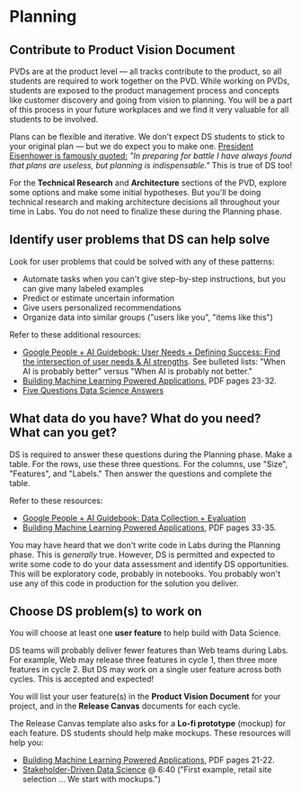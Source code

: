 # Planning

## Contribute to Product Vision Document

PVDs are at the product level — all tracks contribute to the product, so all students are required to work together on the PVD. While working on PVDs, students are exposed to the product management process and concepts like customer discovery and going from vision to planning. You will be a part of this process in your future workplaces and we find it very valuable for all students to be involved. <!-- https://lambdaschoolstudents.slack.com/archives/GMMNKK70D/p1584105198160800?thread_ts=1583942184.088800 -->

Plans can be flexible and iterative. We don't expect DS students to stick to your original plan — but we do expect you to make one.  [President Eisenhower is famously quoted:](https://quoteinvestigator.com/2017/11/18/planning/) _"In preparing for battle I have always found that plans are useless, but planning is indispensable."_ This is true of DS too!

For the **Technical Research** and **Architecture** sections of the PVD, explore some options and make some initial hypotheses. But you'll be doing technical research and making architecture decisions all throughout your time in Labs. You do not need to finalize these during the Planning phase.

## Identify user problems that DS can help solve

Look for user problems that could be solved with any of these patterns:

- Automate tasks when you can't give step-by-step instructions, but you can give many labeled examples
- Predict or estimate uncertain information
- Give users personalized recommendations
- Organize data into similar groups ("users like you", "items like this")

Refer to these additional resources:

- [Google People + AI Guidebook: User Needs + Defining Success: Find the intersection of user needs & AI strengths](https://pair.withgoogle.com/chapter/user-needs/#section1). See bulleted lists: "When AI is probably better" versus "When AI is probably not better."
- [Building Machine Learning Powered Applications](https://mlpowered.com/pdf/BMLPA_Chapter_1.pdf), PDF pages 23-32.
- [Five Questions Data Science Answers](https://brohrer.github.io/five_questions_data_science_answers.html) 

## What data do you have? What do you need? What can you get?

DS is required to answer these questions during the Planning phase. Make a table. For the rows, use these three questions. For the columns, use "Size", "Features", and "Labels." Then answer the questions and complete the table.

Refer to these resources:

- [Google People + AI Guidebook: Data Collection + Evaluation](https://pair.withgoogle.com/chapter/data-collection/)
- [Building Machine Learning Powered Applications](https://mlpowered.com/pdf/BMLPA_Chapter_1.pdf), PDF pages 33-35.

You may have heard that we don't write code in Labs during the Planning phase. This is *generally* true. However, DS is permitted and expected to write some code to do your data assessment and identify DS opportunities. This will be exploratory code, probably in notebooks. You probably won't use any of this code in production for the solution you deliver.

## Choose DS problem(s) to work on

You will choose at least one **user feature** to help build with Data Science.

DS teams will probably deliver fewer features than Web teams during Labs. For example, Web may release three features in cycle 1, then three more features in cycle 2. But DS may work on a single user feature across both cycles. This is accepted and expected!

You will list your user feature(s) in the **Product Vision Document** for your project, and in the **Release Canvas** documents for each cycle.

The Release Canvas template also asks for a **Lo-fi prototype** (mockup) for each feature. DS students should help make mockups. These resources will help you:

- [Building Machine Learning Powered Applications](https://mlpowered.com/pdf/BMLPA_Chapter_1.pdf), PDF pages 21-22.
- [Stakeholder-Driven Data Science](https://blog.dominodatalab.com/stakeholder-driven-data-science-warby-parker/) @ 6:40 ("First example, retail site selection ... We start with mockups.")
